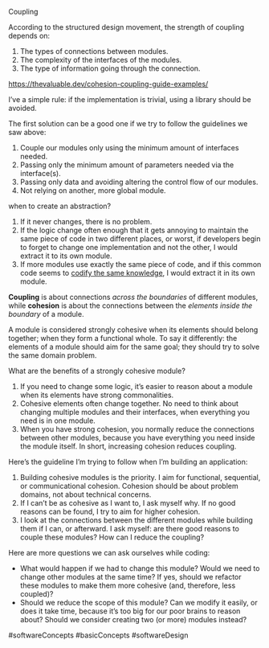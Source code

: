 Coupling

According to the structured design movement, the strength of coupling depends on:

1.  The types of connections between modules.
2.  The complexity of the interfaces of the modules.
3.  The type of information going through the connection.

https://thevaluable.dev/cohesion-coupling-guide-examples/



I’ve a simple rule: if the implementation is trivial, using a library should be avoided.



The first solution can be a good one if we try to follow the guidelines we saw above:

1.  Couple our modules only using the minimum amount of interfaces needed.
2.  Passing only the minimum amount of parameters needed via the interface(s).
3.  Passing only data and avoiding altering the control flow of our modules.
4.  Not relying on another, more global module.



when to create an abstraction?
1.  If it never changes, there is no problem.
2.  If the logic change often enough that it gets annoying to maintain the same piece of code in two different places, or worst, if developers begin to forget to change one implementation and not the other, I would extract it to its own module.
3.  If more modules use exactly the same piece of code, and if this common code seems to [codify the same knowledge](https://thevaluable.dev/dry-principle-cost-benefit-example/), I would extract it in its own module.



**Coupling** is about connections _across the boundaries_ of different modules, while **cohesion** is about the connections between the _elements inside the boundary_ of a module.


A module is considered strongly cohesive when its elements should belong together; when they form a functional whole. To say it differently: the elements of a module should aim for the same goal; they should try to solve the same domain problem.


What are the benefits of a strongly cohesive module?

1.  If you need to change some logic, it’s easier to reason about a module when its elements have strong commonalities.
2.  Cohesive elements often change together. No need to think about changing multiple modules and their interfaces, when everything you need is in one module.
3.  When you have strong cohesion, you normally reduce the connections between other modules, because you have everything you need inside the module itself. In short, increasing cohesion reduces coupling.



Here’s the guideline I’m trying to follow when I’m building an application:

1.  Building cohesive modules is the priority. I aim for functional, sequential, or communicational cohesion. Cohesion should be about problem domains, not about technical concerns.
2.  If I can’t be as cohesive as I want to, I ask myself why. If no good reasons can be found, I try to aim for higher cohesion.
3.  I look at the connections between the different modules while building them if I can, or afterward. I ask myself: are there good reasons to couple these modules? How can I reduce the coupling?



Here are more questions we can ask ourselves while coding:

-   What would happen if we had to change this module? Would we need to change other modules at the same time? If yes, should we refactor these modules to make them more cohesive (and, therefore, less coupled)?
-   Should we reduce the scope of this module? Can we modify it easily, or does it take time, because it’s too big for our poor brains to reason about? Should we consider creating two (or more) modules instead?


#softwareConcepts #basicConcepts #softwareDesign 